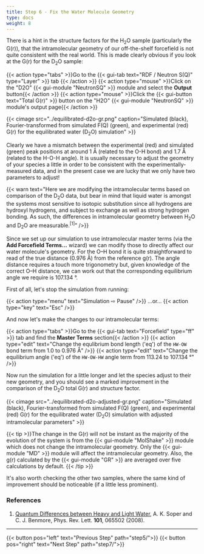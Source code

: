 ```yaml
---
title: Step 6 - Fix the Water Molecule Geometry
type: docs
weight: 8
---
```



There is a hint in the structure factors for the H<sub>2</sub>O sample (particularly the G(r)), that the intramolecular geometry of our off-the-shelf forcefield is not quite consistent with the real world.  This is made clearly obvious if you look at the G(r) for the D<sub>2</sub>O sample:

{{< action type="tabs" >}}Go to the {{< gui-tab text="RDF / Neutron S(Q)" type="Layer" >}} tab {{< /action >}}
{{< action type="mouse" >}}Click on the "D2O" {{< gui-module "NeutronSQ" >}} module and select the **Output** button{{< /action >}}
{{< action type="mouse" >}}Click the {{< gui-button text="Total G(r)" >}} button on the "H2O" {{< gui-module "NeutronSQ" >}} module's output page{{< /action >}}

{{< cimage src="../equilibrated-d2o-gr.png" caption="Simulated (black), Fourier-transformed from simulated F(Q) (green), and experimental (red) G(r) for the equilibrated water (D<sub>2</sub>O) simulation" >}}

Clearly we have a mismatch between the experimental (red) and simulated (green) peak positions at around 1 &#8491; (related to the O-H bond) and 1.7 &#8491; (related to the H-O-H angle). It is usually necessary to adjust the geometry of your species a little in order to be consistent with the experimentally-measured data, and in the present case we are lucky that we only have two parameters to adjust!

{{< warn text="Here we are modifying the intramolecular terms based on comparison of the D<sub>2</sub>O data, but bear in mind that liquid water is amongst the systems most sensitive to isotopic substitution since all hydrogens are hydroxyl hydrogens, and subject to exchange as well as strong hydrogen bonding. As such, the differences in intramolecular geometry between H<sub>2</sub>O and D<sub>2</sub>O are measurable.<sup>[1]</sup>" />}}

Since we set up our simulation to use intramolecular master terms (via the **Add Forcefield Terms...** wizard) we can modify those to directly affect our water molecule's geometry. For the O&ndash;H bond it is quite straightforward to read of the true distance (0.976 &#8491;) from the reference g(r). The angle distance requires a touch more trigonometry but, given knowledge of the correct O&ndash;H distance, we can work out that the corresponding equilibrium angle we require is 107.134 &deg;.

First of all, let's stop the simulation from running:

{{< action type="menu" text="Simulation &#8680; Pause" />}}
...or...
{{< action type="key" text="Esc" />}}

And now let's make the changes to our intramolecular terms:

{{< action type="tabs" >}}Go to the {{< gui-tab text="Forcefield" type="ff" >}} tab and find the **Master Terms** section{{< /action >}}
{{< action type="edit" text="Change the equlibrium bond length ('eq') of the `HW-OW` bond term from 1.0 to 0.976 &#8491;" />}}
{{< action type="edit" text="Change the equilibrium angle ('eq') of the `HW-OW-HW` angle term from 113.24 to 107.134 &deg;" />}}

Now run the simulation for a little longer and let the species adjust to their new geometry, and you should see a marked improvement in the comparison of the D<sub>2</sub>O total G(r) and structure factor.

{{< cimage src="../equilibrated-d2o-adjusted-gr.png" caption="Simulated (black), Fourier-transformed from simulated F(Q) (green), and experimental (red) G(r) for the equilibrated water (D<sub>2</sub>O) simulation with adjusted intramolecular parameters" >}}

{{< tip >}}The change in the G(r) will not be instant as the majority of the evolution of the system is from the {{< gui-module "MolShake" >}} module which does not change the intramolecular geometry. Only the {{< gui-module "MD" >}} module will affect the intramolecular geometry. Also, the g(r) calculated by the {{< gui-module "GR" >}} are averaged over five calculations by default. {{< /tip >}}

It's also worth checking the other two samples, where the same kind of improvement should be noticeable (if a little less prominent).

### References
1. [Quantum Differences between Heavy and Light Water](https://journals.aps.org/prl/abstract/10.1103/PhysRevLett.101.065502), A. K. Soper and C. J. Benmore, Phys. Rev. Lett. **101**, 065502 (2008).

* * *
{{< button pos="left" text="Previous Step" path="step5/">}}
{{< button pos="right" text="Next Step" path="step7/">}}
